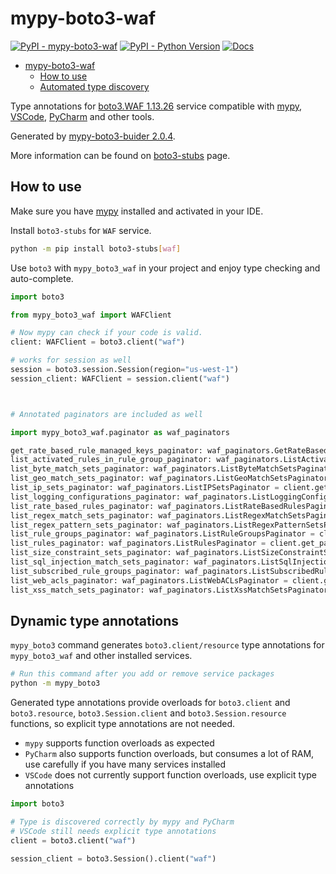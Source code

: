 # mypy-boto3-waf

[![PyPI - mypy-boto3-waf](https://img.shields.io/pypi/v/mypy-boto3-waf.svg?color=blue)](https://pypi.org/project/mypy-boto3-waf)
[![PyPI - Python Version](https://img.shields.io/pypi/pyversions/mypy-boto3-waf.svg?color=blue)](https://pypi.org/project/mypy-boto3-waf)
[![Docs](https://img.shields.io/readthedocs/mypy-boto3-builder.svg?color=blue)](https://mypy-boto3-builder.readthedocs.io/)

- [mypy-boto3-waf](#mypy-boto3-waf)
  - [How to use](#how-to-use)
  - [Automated type discovery](#automated-type-discovery)

Type annotations for
[boto3.WAF 1.13.26](https://boto3.amazonaws.com/v1/documentation/api/1.13.26/reference/services/waf.html#WAF) service
compatible with [mypy](https://github.com/python/mypy), [VSCode](https://code.visualstudio.com/),
[PyCharm](https://www.jetbrains.com/pycharm/) and other tools.

Generated by [mypy-boto3-buider 2.0.4](https://github.com/vemel/mypy_boto3_builder).

More information can be found on [boto3-stubs](https://pypi.org/project/boto3-stubs/) page.

## How to use

Make sure you have [mypy](https://github.com/python/mypy) installed and activated in your IDE.

Install `boto3-stubs` for `WAF` service.

```bash
python -m pip install boto3-stubs[waf]
```

Use `boto3` with `mypy_boto3_waf` in your project and enjoy type checking and auto-complete.

```python
import boto3

from mypy_boto3_waf import WAFClient

# Now mypy can check if your code is valid.
client: WAFClient = boto3.client("waf")

# works for session as well
session = boto3.session.Session(region="us-west-1")
session_client: WAFClient = session.client("waf")



# Annotated paginators are included as well

import mypy_boto3_waf.paginator as waf_paginators

get_rate_based_rule_managed_keys_paginator: waf_paginators.GetRateBasedRuleManagedKeysPaginator = client.get_paginator("get_rate_based_rule_managed_keys")
list_activated_rules_in_rule_group_paginator: waf_paginators.ListActivatedRulesInRuleGroupPaginator = client.get_paginator("list_activated_rules_in_rule_group")
list_byte_match_sets_paginator: waf_paginators.ListByteMatchSetsPaginator = client.get_paginator("list_byte_match_sets")
list_geo_match_sets_paginator: waf_paginators.ListGeoMatchSetsPaginator = client.get_paginator("list_geo_match_sets")
list_ip_sets_paginator: waf_paginators.ListIPSetsPaginator = client.get_paginator("list_ip_sets")
list_logging_configurations_paginator: waf_paginators.ListLoggingConfigurationsPaginator = client.get_paginator("list_logging_configurations")
list_rate_based_rules_paginator: waf_paginators.ListRateBasedRulesPaginator = client.get_paginator("list_rate_based_rules")
list_regex_match_sets_paginator: waf_paginators.ListRegexMatchSetsPaginator = client.get_paginator("list_regex_match_sets")
list_regex_pattern_sets_paginator: waf_paginators.ListRegexPatternSetsPaginator = client.get_paginator("list_regex_pattern_sets")
list_rule_groups_paginator: waf_paginators.ListRuleGroupsPaginator = client.get_paginator("list_rule_groups")
list_rules_paginator: waf_paginators.ListRulesPaginator = client.get_paginator("list_rules")
list_size_constraint_sets_paginator: waf_paginators.ListSizeConstraintSetsPaginator = client.get_paginator("list_size_constraint_sets")
list_sql_injection_match_sets_paginator: waf_paginators.ListSqlInjectionMatchSetsPaginator = client.get_paginator("list_sql_injection_match_sets")
list_subscribed_rule_groups_paginator: waf_paginators.ListSubscribedRuleGroupsPaginator = client.get_paginator("list_subscribed_rule_groups")
list_web_acls_paginator: waf_paginators.ListWebACLsPaginator = client.get_paginator("list_web_acls")
list_xss_match_sets_paginator: waf_paginators.ListXssMatchSetsPaginator = client.get_paginator("list_xss_match_sets")
```

## Dynamic type annotations

`mypy_boto3` command generates `boto3.client/resource` type annotations for
`mypy_boto3_waf` and other installed services.

```bash
# Run this command after you add or remove service packages
python -m mypy_boto3
```

Generated type annotations provide overloads for `boto3.client` and `boto3.resource`,
`boto3.Session.client` and `boto3.Session.resource` functions,
so explicit type annotations are not needed.

- `mypy` supports function overloads as expected
- `PyCharm` also supports function overloads, but consumes a lot of RAM, use carefully if you have many services installed
- `VSCode` does not currently support function overloads, use explicit type annotations

```python
import boto3

# Type is discovered correctly by mypy and PyCharm
# VSCode still needs explicit type annotations
client = boto3.client("waf")

session_client = boto3.Session().client("waf")
```